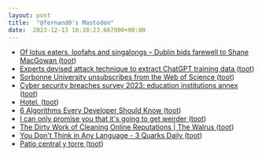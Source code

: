 ```yaml
---
layout: post
title:  "@fernand0's Mastodon"
date:  2023-12-13 10:38:23.667000+00:00
---
```

*  [Of lotus eaters, loofahs and singalongs – Dublin bids farewell to Shane MacGowan ](https://www.independent.co.uk/news/uk/shane-macgowan-dublin-james-joyce-victorian-outside-b2460910.htm) ([toot](https://mastodon.social/@fernand0/111572674384629100))
*  [Experts devised attack technique to extract ChatGPT training data ](https://securityaffairs.com/155101/hacking/attack-extract-chatgpt-training-data.htm) ([toot](https://mastodon.social/@fernand0/111572449718839164))
*  [Sorbonne University unsubscribes from the Web of Science ](https://www.sorbonne-universite.fr/en/news/sorbonne-university-unsubscribes-web-scienc) ([toot](https://mastodon.social/@fernand0/111570767299729978))
*  [Cyber security breaches survey 2023: education institutions annex ](https://www.gov.uk/government/statistics/cyber-security-breaches-survey-2023/cyber-security-breaches-survey-2023-education-institutions-anne) ([toot](https://mastodon.social/@fernand0/111568877820587253))
*  [Hotel. ](https://avecesunafoto.wordpress.com/2023/12/12/hotel) ([toot](https://mastodon.social/@fernand0/111568806868382060))
*  [6 Algorithms Every Developer Should Know  ](https://medium.com/dare-to-be-better/6-algorithms-every-developer-should-know-f78b609c7e7c) ([toot](https://mastodon.social/@fernand0/111568551316299214))
*  [I can only promise you that it's going to get weirder ](https://www.noahpinion.blog/p/i-can-only-promise-you-that-its-goin) ([toot](https://mastodon.social/@fernand0/111568459607388575))
*  [The Dirty Work of Cleaning Online Reputations \| The Walrus ](https://thewalrus.ca/clean-online-reputation) ([toot](https://mastodon.social/@fernand0/111568241514253930))
*  [You Don't Think in Any Language - 3 Quarks Daily ](https://3quarksdaily.com/3quarksdaily/2022/01/you-dont-think-in-any-language.htm) ([toot](https://mastodon.social/@fernand0/111567468345611949))
*  [Patio central y torre ](https://www.flickr.com/photos/fernand0/53388050184) ([toot](https://mastodon.social/@fernand0/111567272669619882))
